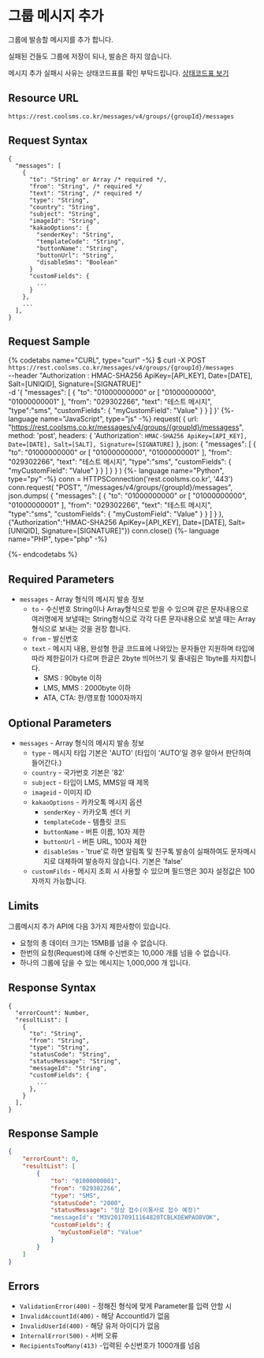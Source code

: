 # 그룹 메시지 추가
그룹에 발송할 메시지를 추가 합니다.

실패된 건들도 그룹에 저장이 되나, 발송은 하지 않습니다.

메시지 추가 실패시 사유는 상태코드표를 확인 부탁드립니다.
[상태코드표 보기](https://docs.coolsms.co.kr/3.%20rest/messageStatusCode.html)

## Resource URL
`https://rest.coolsms.co.kr/messages/v4/groups/{groupId}/messages`

## Request Syntax

```syntax
{
  "messages": [
    {
      "to": "String" or Array /* required */,
      "from": "String", /* required */
      "text": "String", /* required */
      "type": "String",
      "country": "String",
      "subject": "String",
      "imageId": "String",
      "kakaoOptions": {
        "senderKey": "String",
        "templateCode": "String",
        "buttonName": "String",
        "buttonUrl": "String",
        "disableSms": "Boolean"
      }
      "customFields": {
        ...
      }
    },
    ...
  ],
}
```

## Request Sample

{% codetabs name="CURL", type="curl" -%}
$ curl -X POST  `https://rest.coolsms.co.kr/messages/v4/groups/{groupId}/messages` \
    --header "Authorization : HMAC-SHA256 ApiKey=[API_KEY], Date=[DATE], Salt=[UNIQID], Signature=[SIGNATRUE]" \
    -d '{
      "messages": [
        {
          "to": "01000000000" or [ "01000000000", "01000000001" ],
          "from": "029302266",
          "text": "테스트 메시지",
          "type":"sms",
          "customFields": {
            "myCustomField": "Value"
          }
        }
      ]
    }'
{%- language name="JavaScript", type="js" -%}
request(
  {
    url: "https://rest.coolsms.co.kr/messages/v4/groups/{groupId}/messagess",
    method: 'post',
    headers: {
      'Authorization': `HMAC-SHA256 ApiKey=[API_KEY], Date=[DATE], Salt=[SALT], Signature=[SIGNATURE]`
    },
    json: {
      "messages": [
        {
          "to": "01000000000" or [ "01000000000", "01000000001" ],
          "from": "029302266",
          "text": "테스트 메시지",
          "type":"sms",
          "customFields": {
            "myCustomField": "Value"
          }
        }
      ]
    }
  }
)
{%- language name="Python", type="py" -%}
conn = HTTPSConnection('rest.coolsms.co.kr', '443')
conn.request(
  "POST",
  "/messages/v4/groups/{groupId}/messages",
  json.dumps(
    {
      "messages": [
        {
          "to": "01000000000" or [ "01000000000", "01000000001" ],
          "from": "029302266",
          "text": "테스트 메시지",
          "type":"sms",
          "customFields": {
            "myCustomField": "Value"
          }
        }
      ]
    }
  ),
  {"Authorization":"HMAC-SHA256 ApiKey=[API_KEY], Date=[DATE], Salt=[UNIQID], Signature=[SIGNATURE]"})
conn.close()
{%- language name="PHP", type="php" -%}
<?php
$ch = curl_init();
curl_setopt($ch, CURLOPT_URL,"https://solapi.com/GroupMessage/3/group/[GROUP_ID]/addMessages");
curl_setopt($ch, CURLOPT_POST, 1);
curl_setopt($ch, CURLOPT_HTTPHEADER, array(
 'Authorization: HMAC-SHA256 ApiKey=[API_KEY], Date=[DATE], Salt=[SALT], Signature=[SIGNATURE]'
));
curl_setopt($ch, CURLOPT_POSTFIELDS, json_encode(
  '{
    "messages": [
      {
        "to": "01000000000" or [ "01000000000", "01000000001" ],
        "from": "029302266",
        "text": "테스트 메시지",
        "type":"sms",
        "customFields": {
          "myCustomField": "Value"
        }
      }
    ]
  }'
);
curl_exec($ch);
curl_close($ch);
?>
{%- endcodetabs %}


## Required Parameters

* `messages` - Array 형식의 메시지 발송 정보
  * `to` - 수신번호 String이나 Array형식으로 받을 수 있으며 같은 문자내용으로 여러명에게 보낼때는 String형식으로 각각 다른 문자내용으로 보낼 때는 Array형식으로 보내는 것을 권장 합니다.
  * `from` - 발신번호
  * `text` - 메시지 내용, 완성형 한글 코드표에 나와있는 문자들만 지원하며 타입에 따라 제한길이가 다르며 한글은 2byte 띄어쓰기 및 줄내림은 1byte를 차지합니다.
      - SMS : 90byte 이하
      - LMS, MMS : 2000byte 이하
      - ATA, CTA: 한/영포함 1000자까지
      
## Optional Parameters

* `messages` - Array 형식의 메시지 발송 정보
  * `type` - 메시지 타입 기본은 'AUTO' (타입이 'AUTO'일 경우 알아서 판단하여 들어간다.)
  * `country` - 국가번호 기본은 '82'
  * `subject` - 타입이 LMS, MMS일 때 제목
  * `imageid` - 이미지 ID
  * `kakaoOptions` - 카카오톡 메시지 옵션
    * `senderKey` - 카카오톡 센더 키
    * `templateCode` - 템플릿 코드
    * `buttonName` - 버튼 이름, 10자 제한
    * `buttonUrl` - 버튼 URL, 100자 제한
    * `disableSms` - 'true'로 하면 알림톡 및 친구톡 발송이 실패하여도 문자메시지로 대체하여 발송하지 않습니다. 기본은 'false'
  * `customFilds` - 메시지 조회 시 사용할 수 있으며 필드명은 30자 설정값은 100자까지 가능합니다.

## Limits
그룹메시지 추가 API에 다음 3가지 제한사항이 있습니다.

  - 요청의 총 데이터 크기는 15MB를 넘을 수 없습니다.
  - 한번의 요청(Request)에 대해 수신번호는 10,000 개를 넘을 수 없습니다.
  - 하나의 그룹에 담을 수 있는 메시지는 1,000,000 개 입니다.


## Response Syntax

```syntax
{
  "errorCount": Number,
  "resultList": [
    {
      "to": "String",
      "from": "String",     
      "type": "String",
      "statusCode": "String",
      "statusMessage": "String",
      "messageId": "String",
      "customFields": {
        ...
      },      
    }
  ],
}
```

## Response Sample

```json
{
    "errorCount": 0,
    "resultList": [
        {
            "to": "01000000001",
            "from": "029302266",
            "type": "SMS",            
            "statusCode": "2000",
            "statusMessage": "정상 접수(이통사로 접수 예정)"
            "messageId": "M3V20170911164820TCBLKDEWPAO8VOK",
            "customFields": {
              "myCustomField": "Value"
            }
        }
    ]
}
```

## Errors
* `ValidationError(400)` - 정해진 형식에 맞게 Parameter를 입력 안할 시
* `InvalidAccountId(400)` - 해당 AccountId가 없음
* `InvalidUserId(400)` - 해당 유저 아이디가 없음
* `InternalError(500)` - 서버 오류
* `RecipientsTooMany(413)` -입력된 수신번호가 1000개를 넘음